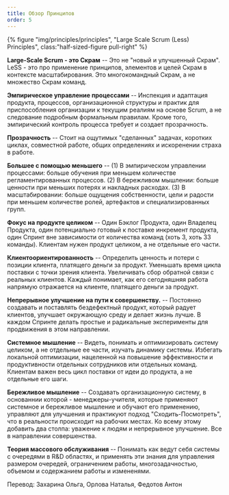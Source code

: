 ```yaml
---
title: Обзор Принципов
order: 5
---
```

<div>
  {% figure "img/principles/principles", "Large Scale Scrum (Less) Principles", class:"half-sized-figure pull-right" %}
</div>

**Large-Scale Scrum - это Скрам** -- Это не "новый и улучшенный Скрам". LeSS - это про применение принципов, элементов и целей Скрам в контексте масштабирования. Это многокомандный Скрам, а не множество Скрам команд.

**Эмпирическое управление процессами** -- Инспекция и адаптация продукта, процессов, организационной структуры и практик для приспособления организации к текущим реалиям на основе Scrum, а не следование подробным формальным правилам. Кроме того, эмпирический контроль процесса требует и создает прозрачность.

**Прозрачность** -- Стоит на ощутимых "сделанных" задачах, коротких циклах, совместной работе, общих определениях и искоренении страха в работе.

**Большее с помощью меньшего** -- (1) В эмпирическом управлении процессами: больше обучения при меньшем количестве регламентированных процессов. (2) В бережливом мышлении: больше ценности при меньших потерях и накладных расходах. (3) В масштабировании: больше ощущения собственности, цели и радости при меньшем количестве ролей, артефактов и специализированных групп.

**Фокус на продукте целиком** -- Один Бэклог Продукта, один Владелец Продукта, один потенциально готовый к поставке инкремент продукта, один Спринт вне зависимости от количества команд (хоть 3, хоть 33 команды). Клиентам нужен продукт целиком, а не отдельные его части.

**Клиентоориентированность** -- Определить ценность и потери с позиции клиента, платящего деньги за продукт. Уменьшать время цикла поставки с точки зрения клиента. Увеличивать сбор обратной связи с реальных клиентов. Каждый понимает, как его сегодняшняя работа напрямую отражается на клиенте, платящего деньги за продукт.

**Непрерывное улучшение на пути к совершенству.** -- Постоянно создавать и поставлять бездефектный продукт, который радует клиентов, улучшает окружающую среду и делает жизнь лучше. В каждом Спринте делать простые и радикальные эксперименты для продвижения в этом направлении.

**Системное мышление** -- Видеть, понимать и оптимизировать систему целиком, а не отдельные ее части, изучать динамику системы. Избегать локальной оптимизации, нацеленной на повышение эффективности и продуктивности отдельных сотрудников или отдельных команд. Клиентам важен весь цикл поставки от идеи до продукта, а не отдельные его шаги.

**Бережливое мышление** -- Создавать организационную систему, в основаннии которой - менеджеры-учителя, которые применяют системное и бережливое мышление и обучают его применению, управляют для улучшения и практикуют подход "Сходить-Посмотреть", что в реальности происходит на рабочих местах. Ко всему этому добавить два столпа: уважение к людям и непрерывное улучшение. Все в направлении совершенства.

**Теория массового обслуживания** -- Понимать как ведут себя системы с очередями в R&D областях, и применять эти знания для управления размером очередей, ограничением работы, многозадачностью, объемом и содержанием работы и измененями.


Перевод: Захарина Ольга, Орлова Наталья, Федотов Антон
